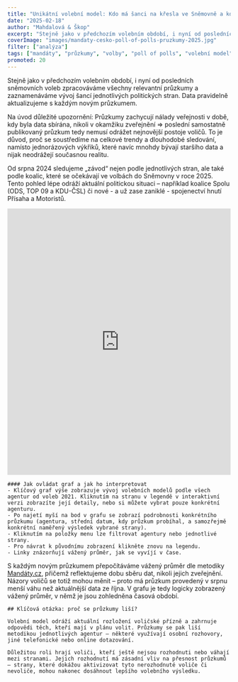 ```yaml
---
title: "Unikátní volební model: Kdo má šanci na křesla ve Sněmovně a kdo bude vládnout"
date: "2025-02-18"
author: "Mahdalová & Škop"
excerpt: "Stejně jako v předchozím volebním období, i nyní od posledních sněmovních voleb zpracováváme všechny relevantní průzkumy..."
coverImage: "images/mandaty-cesko-poll-of-polls-pruzkumy-2025.jpg"
filter: ["analýza"]
tags: ["mandáty", "průzkumy", "volby", "poll of polls", "volební model", "Sněmovna", "Parlament", "Česko"]
promoted: 20
---
```

Stejně jako v předchozím volebním období, i nyní od posledních sněmovních voleb zpracováváme všechny relevantní průzkumy a zaznamenáváme vývoj šancí jednotlivých politických stran. Data pravidelně aktualizujeme s každým novým průzkumem.

Na úvod důležité upozornění: Průzkumy zachycují nálady veřejnosti v době, kdy byla data sbírána, nikoli v okamžiku zveřejnění ⇒ poslední samostatně publikovaný průzkum tedy nemusí odrážet nejnovější postoje voličů. To je důvod, proč se soustředíme na celkové trendy a dlouhodobé sledování, namísto jednorázových výkřiků, které navíc mnohdy bývají staršího data a nijak neodrážejí současnou realitu.

Od srpna 2024 sledujeme „závod“ nejen podle jednotlivých stran, ale také podle koalic, které se očekávají ve volbách do Sněmovny v roce 2025. Tento pohled lépe odráží aktuální politickou situaci – například koalice Spolu (ODS, TOP 09 a KDU-ČSL) či nové - a už zase zaniklé - spojenectví hnutí Přísaha a Motoristů.

<iframe src='https://flo.uri.sh/story/2689197/embed' title='Interactive or visual content' className='flourish-embed-iframe' frameBorder='0' scrolling='no' width="100%" height="600px" allowFullScreen></iframe>

```box
#### Jak ovládat graf a jak ho interpretovat
- Klíčový graf výše zobrazuje vývoj volebních modelů podle všech agentur od voleb 2021. Kliknutím na stranu v legendě v interaktivní verzi zobrazíte její detaily, nebo si můžete vybrat pouze konkrétní agenturu.
- Po najetí myší na bod v grafu se zobrazí podrobnosti konkrétního průzkumu (agentura, střední datum, kdy průzkum probíhal, a samozřejmě konkrétní naměřený výsledek vybrané strany).
- Kliknutím na položky menu lze filtrovat agentury nebo jednotlivé strany.
- Pro návrat k původnímu zobrazení klikněte znovu na legendu.
- Linky znázorňují vážený průměr, jak se vyvíjí v čase.
```

S každým novým průzkumem přepočítáváme vážený průměr dle metodiky [Mandáty.cz](https://mandaty.cz), přičemž reflektujeme dobu sběru dat, nikoli jejich zveřejnění. Názory voličů se totiž mohou měnit – proto má průzkum provedený v srpnu menší váhu než aktuálnější data ze října. V grafu je tedy logicky zobrazený vážený průměr, v němž je jsou zohledněna časová období.

```box
## Klíčová otázka: proč se průzkumy liší?

Volební model odráží aktuální rozložení voličské přízně a zahrnuje odpovědi těch, kteří mají v plánu volit. Průzkumy se pak liší metodikou jednotlivých agentur – některé využívají osobní rozhovory, jiné telefonické nebo online dotazování.

Důležitou roli hrají voliči, kteří ještě nejsou rozhodnuti nebo váhají mezi stranami. Jejich rozhodnutí má zásadní vliv na přesnost průzkumů – strany, které dokážou aktivizovat tyto nerozhodnuté voliče či nevoliče, mohou nakonec dosáhnout lepšího volebního výsledku.
```
